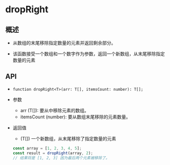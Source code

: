 # dropRight

## 概述

+ 从数组的末尾移除指定数量的元素并返回剩余部分。

+ 该函数接受一个数组和一个数字作为参数，返回一个新数组，从末尾移除指定数量的元素

## API

+ `function dropRight<T>(arr: T[], itemsCount: number): T[];`

+ 参数

  + arr (T[]): 要从中移除元素的数组。
  + itemsCount (number): 要从数组末尾移除的元素数量。

+ 返回值

  + (T[]) 一个新数组，从末尾移除了指定数量的元素

  ```js
  const array = [1, 2, 3, 4, 5];
  const result = dropRight(array, 2);
  // 结果将是 [1, 2, 3] 因为最后两个元素被移除了。
  ```
